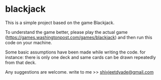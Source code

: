 # blackjack

This is a simple project based on the game Blackjack.

To understand the game better, please play the actual game (https://games.washingtonpost.com/games/blackjack) and then run this code on your machine.

Some basic assumptions have been made while writing the code. 
for instance: there is only one deck and same cards can be drawn repeatedly from that deck.

Any suggestions are welcome. write to me >> shivjeetdyade@gmail.com
